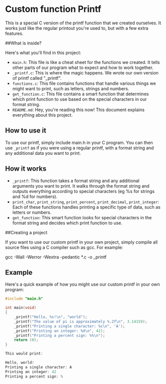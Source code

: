 # Custom function Printf

This is a special C version of the printf function that we created ourselves. It works just like the regular printout you're used to, but with a few extra features.

##What is inside?

Here's what you'll find in this project:

- `main.h`: This file is like a cheat sheet for the functions we created. It tells other parts of our program what to expect and how to work together.
- `_printf.c`: This is where the magic happens. We wrote our own version of printf called "_printf".
- `functions.c`: This file contains functions that handle various things we might want to print, such as letters, strings and numbers.
- `get_function.c`: This file contains a smart function that determines which print function to use based on the special characters in our format string.
- `README.md`: Hey, you're reading this now! This document explains everything about this project.

## How to use it

To use our printf, simply include main.h in your C program. You can then use `_printf` as if you were using a regular printf, with a format string and any additional data you want to print.

## How it works

- `_printf`: This function takes a format string and any additional arguments you want to print. It walks through the format string and outputs everything according to special characters (eg %s for strings and %d for numbers).
- `print_char`, `print_string`, `print_percent`, `print_decimal`, `print_integer`: Each of these functions handles printing a specific type of data, such as letters or numbers.
- `get_function`: This smart function looks for special characters in the format string and decides which print function to use.

##Creating a project

If you want to use our custom printf in your own project, simply compile all source files using a C compiler such as gcc. For example:

gcc -Wall -Werror -Wextra -pedantic *.c -o _printf


## Example

Here's a quick example of how you might use our custom printf in your own program:

```c
#include "main.h"

int main(void)
{
    _printf("Hello, %s!\n", "world");
    _printf("The value of pi is approximately %.2f\n", 3.14159);
    _printf("Printing a single character: %c\n", 'A');
    _printf("Printing an integer: %d\n", 42);
    _printf("Printing a percent sign: %%\n");
    return (0);
}

This would print:

Hello, world!
Printing a single character: A
Printing an integer: 42
Printing a percent sign: %

